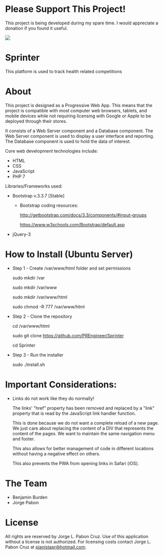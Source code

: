 # Please Support This Project!

This project is being developed during my spare time.  I would appreciate a donation if you found it useful.

[![](https://www.paypalobjects.com/en_US/i/btn/btn_donateCC_LG.gif)](https://www.paypal.com/cgi-bin/webscr?cmd=_donations&business=53CD2WNX3698E&lc=US&item_name=PREngineer&item_number=Sprinter&currency_code=USD&bn=PP%2dDonationsBF%3abtn_donateCC_LG%2egif%3aNonHosted)

# Sprinter

This platform is used to track health related competitions

# About

This project is designed as a Progressive Web App.  This means that the project is compatible with most computer web browsers, tablets, and mobile devices while not requiring licensing with Google or Apple to be deployed through their stores.

It consists of a Web Server component and a Database component.  The Web Server component is used to display a user interface and reporting.  The Database component is used to hold the data of interest.

Core web development technologies include:
  * HTML
  * CSS
  * JavaScript
  * PHP 7

Libraries/Frameworks used:
  * Bootstrap v.3.3.7 [Stable]
    * Bootstrap coding resources:

      http://getbootstrap.com/docs/3.3/components/#input-groups

      https://www.w3schools.com/Bootstrap/default.asp

  * jQuery-3

# How to Install (Ubuntu Server)

  * Step 1 - Create /var/www/html folder and set permissions

    sudo mkdir /var

    sudo mkdir /var/www

    sudo mkdir /var/www/html

    sudo chmod -R 777 /var/www/html

  * Step 2 - Clone the repository

    cd /var/www/html

    sudo git clone https://github.com/PREngineer/Sprinter

    cd Sprinter

  * Step 3 - Run the installer

    sudo ./install.sh



# Important Considerations:

  * Links do not work like they do normally!

    The links' "href" property has been removed and replaced by a "link" property that is read by
    the JavaScript link handler function.

    This is done because we do not want a complete reload of a new page.  We just care about
    replacing the content of a DIV that represents the content of the pages.  We want to maintain the same navigation menu and footer.

    This also allows for better management of code in different locations without having a
    negative effect on others.

	  This also prevents the PWA from opening links in Safari (iOS).

# The Team

  * Benjamin Burden
  * Jorge Pabon

# License

All rights are reserved by Jorge L. Pabon Cruz.  Use of this application without a license is not authorized.  For licensing costs contact Jorge L. Pabon Cruz at pianistapr@hotmail.com.
